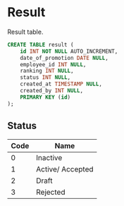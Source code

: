 # Result
Result table.

```sql
CREATE TABLE result (
	id INT NOT NULL AUTO_INCREMENT,
    date_of_promotion DATE NULL,
	employee_id INT NULL,
	ranking INT NULL,	
    status INT NULL,
 	created_at TIMESTAMP NULL,
   	created_by INT NULL,
	PRIMARY KEY (id)
);
```

## Status
| Code | Name |
| ---- | ---- |
| 0 | Inactive
| 1 | Active/ Accepted |
| 2 | Draft |
| 3 | Rejected |